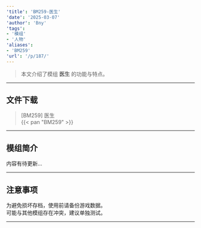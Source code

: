 ```yaml
---
'title': 'BM259-医生'
'date': '2025-03-07'
'author': 'Bny'
'tags':
- '模组'
- '人物'
'aliases':
- 'BM259'
'url': '/p/187/'
---
```


> 本文介绍了模组 **医生** 的功能与特点。

---

## 文件下载

> [BM259] 医生  
{{< pan "BM259" >}}  

---

## 模组简介

>  
内容有待更新...  

---

## 注意事项

>  
为避免损坏存档，使用前请备份游戏数据。  
可能与其他模组存在冲突，建议单独测试。  

---

